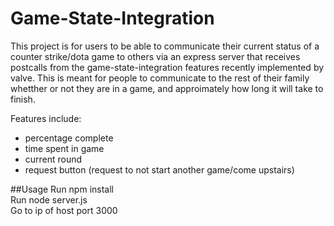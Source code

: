 # Game-State-Integration

This project is for users to be able to communicate their current status of a counter strike/dota game to others via an express server that receives postcalls from the game-state-integration features recently implemented by valve. This is meant for people to communicate to the rest of their family whetther or not they are in a game, and approimately how long it will take to finish.

Features include:
- percentage complete
- time spent in game
- current round
- request button (request to not start another game/come upstairs)

##Usage
Run npm install<br>
Run node server.js<br>
Go to ip of host port 3000
